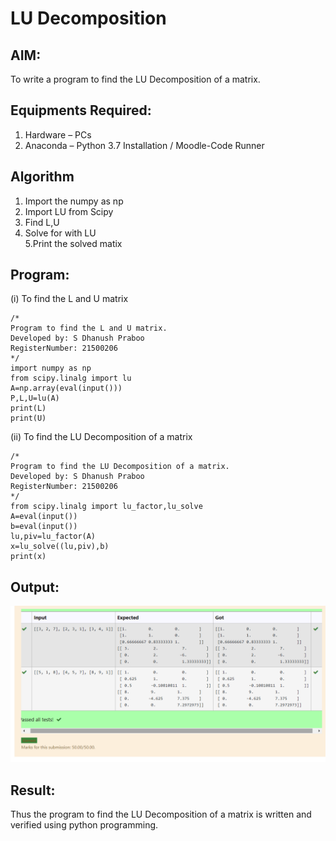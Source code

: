 # LU Decomposition 

## AIM:
To write a program to find the LU Decomposition of a matrix.

## Equipments Required:
1. Hardware – PCs
2. Anaconda – Python 3.7 Installation / Moodle-Code Runner

## Algorithm
1. Import the numpy as np
2. Import LU from Scipy   
3. Find L,U
4. Solve for with LU  
5.Print the solved matix

## Program:
(i) To find the L and U matrix
```
/*
Program to find the L and U matrix.
Developed by: S Dhanush Praboo  
RegisterNumber: 21500206
*/
import numpy as np
from scipy.linalg import lu
A=np.array(eval(input()))
P,L,U=lu(A)
print(L)
print(U)
```
(ii) To find the LU Decomposition of a matrix
```
/*
Program to find the LU Decomposition of a matrix.
Developed by: S Dhanush Praboo
RegisterNumber: 21500206
*/
from scipy.linalg import lu_factor,lu_solve
A=eval(input())
b=eval(input())
lu,piv=lu_factor(A)
x=lu_solve((lu,piv),b)
print(x)
```

## Output:
![lu decomposition](LU.png)


## Result:
Thus the program to find the LU Decomposition of a matrix is written and verified using python programming.

